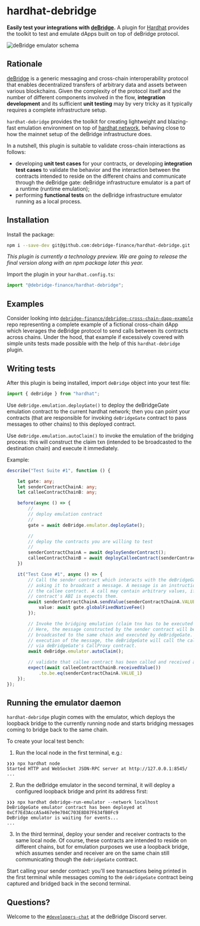# hardhat-debridge

**Easily test your integrations with [deBridge](https://debridge.finance).** A plugin for [Hardhat](https://hardhat.org) provides the toolkit to test and emulate dApps built on top of deBridge protocol.

![deBridge emulator schema](Schema.png)

## Rationale

[deBridge](https://debridge.finance) is a generic messaging and cross-chain interoperability protocol that enables decentralized transfers of arbitrary data and assets between various blockchains. Given the complexity of the protocol itself and the number of different components involved in the flow, **integration development** and its sufficient **unit testing** may by very tricky as it typically requires a complete infrastructure setup.

`hardhat-debridge` provides the toolkit for creating lightweight and blazing-fast emulation environment on top of [hardhat network](https://hardhat.org/hardhat-network), behaving close to how the mainnet setup of the deBridge infrastructure does.

In a nutshell, this plugin is suitable to validate cross-chain interactions as follows:
- developing **unit test cases** for your contracts, or developing **integration test cases** to validate the behavior and the interaction between the contracts intended to reside on the different chains and communicate through the deBridge gate: deBridge infrastructure emulator is a part of a runtime (runtime emulation);
- performing **functional tests** on the deBridge infrastructure emulator running as a local process.

## Installation

Install the package:

```bash
npm i --save-dev git@github.com:debridge-finance/hardhat-debridge.git
```

*This plugin is currently a technology preview. We are going to release the final version along with an npm package later this year.*

Import the plugin in your `hardhat.config.ts`:

```ts
import "@debridge-finance/hardhat-debridge";
```

## Examples

Consider looking into [`debridge-finance/debridge-cross-chain-dapp-example`](https://github.com/debridge-finance/debridge-cross-chain-dapp-example) repo representing a complete example of a fictional cross-chain dApp which leverages the deBridge protocol to send calls between its contracts across chains. Under the hood, that example if excessively covered with simple units tests made possible with the help of this `hardhat-debridge` plugin.

## Writing tests

After this plugin is being installed, import `deBridge` object into your test file:

```ts
import { deBridge } from "hardhat";
```

Use `deBridge.emulation.deployGate()` to deploy the deBridgeGate emulation contract to the current hardhat network; then you can point your contracts (that are responsible for invoking `deBridgeGate` contract to pass messages to other chains) to this deployed contract.

Use `deBridge.emulation.autoClaim()` to invoke the emulation of the bridging process: this will construct the claim txn (intended to be broadcasted to the destination chain) and execute it immediately.

Example:

```ts
describe("Test Suite #1", function () {

    let gate: any;
    let senderContractChainA: any;
    let calleeContractChainB: any;

    before(async () => {
        //
        // deploy emulation contract
        //
        gate = await deBridge.emulator.deployGate();

        //
        // deploy the contracts you are willing to test
        //
        senderContractChainA = await deploySenderContract();
        calleeContractChainB = await deployCalleeContract(senderContractChainA.address);
    })

    it("Test Case #1", async () => {
        // Call the sender contract which interacts with the deBridgeGate under the hood
        // asking it to broadcast a message. A message is an instruction to call
        // the callee contract. A call may contain arbitrary values, if the callee
        // contract's ABI is expects them.
        await senderContractChainA.sendValue(senderContractChainA.VALUE_1, {
            value: await gate.globalFixedNativeFee()
        });

        // Invoke the bridging emulation (claim tnx has to be executed automatically)
        // Here, the message constructed by the sender contract will be
        // broadcasted to the same chain and executed by deBridgeGate. During the
        // execution of the message, the deBridgeGate will call the callee contract
        // via deBridgeGate's CallProxy contract.
        await deBridge.emulator.autoClaim();

        // validate that callee contract has been called and received a value
        expect(await calleeContractChainB.receivedValue())
            .to.be.eq(senderContractChainA.VALUE_1)
    });
});
```

## Running the emulator daemon

`hardhat-debridge` plugin comes with the emulator, which deploys the loopback bridge to the currently running node and starts bridging messages coming to bridge back to the same chain.

To create your local test bench:

1. Run the local node in the first terminal, e.g.:
```
❯❯❯ npx hardhat node
Started HTTP and WebSocket JSON-RPC server at http://127.0.0.1:8545/
...
```
2. Run the deBridge emulator in the second terminal, it will deploy a configured loopback bridge and print its address first:
```
❯❯❯ npx hardhat debridge-run-emulator --network localhost
DeBridgeGate emulator contract has been deployed at 0xCf7Ed3AccA5a467e9e704C703E8D87F634fB0Fc9
DeBridge emulator is waiting for events...
...
```
3. In the third terminal, deploy your sender and receiver contracts to the same local node. Of course, these contracts are intended to reside on different chains, but for emulation purposes we use a loopback bridge, which assumes sender and receiver are on the same chain still communicating though the `deBridgeGate` contract.

Start calling your sender contract: you'll see transactions being printed in the first terminal while messages coming to the `deBridgeGate` contract being captured and bridged back in the second terminal.

## Questions?

Welcome to the [`#developers-chat`](https://discord.com/channels/875308315700264970/876748142777864202) at the deBridge Discord server.
